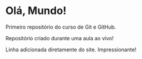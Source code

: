 # Olá, Mundo!
 Primeiro repositório do curso de Git e GitHub.

Repositório criado durante uma aula ao vivo!

Linha adicionada diretamente do site. Impressionante!

